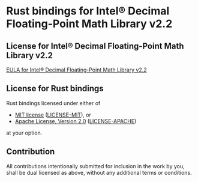 # Rust bindings for Intel® Decimal Floating-Point Math Library v2.2

## License for Intel® Decimal Floating-Point Math Library v2.2

[EULA for Intel® Decimal Floating-Point Math Library v2.2](IntelRDFPMathLib20U2/eula.txt)

## License for Rust bindings

Rust bindings licensed under either of

- [MIT license](https://opensource.org/licenses/MIT) ([LICENSE-MIT](LICENSE-MIT)), or
- [Apache License, Version 2.0](https://www.apache.org/licenses/LICENSE-2.0) ([LICENSE-APACHE](LICENSE-APACHE))

at your option.

## Contribution

All contributions intentionally submitted for inclusion in the work by you,
shall be dual licensed as above, without any additional terms or conditions.

